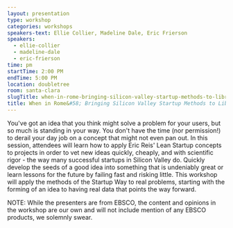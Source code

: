 ```yaml
---
layout: presentation
type: workshop
categories: workshops
speakers-text: Ellie Collier, Madeline Dale, Eric Frierson
speakers:
  - ellie-collier
  - madeline-dale
  - eric-frierson
time: pm
startTime: 2:00 PM
endTime: 5:00 PM
location: doubletree
room: santa-clara
slugTitle: when-in-rome-bringing-silicon-valley-startup-methods-to-library-innovation
title: When in Rome&#58; Bringing Silicon Valley Startup Methods to Library Innovation
---
```


You've got an idea that you think might solve a problem for your users, but so much is standing in your way.  You don't have the time (nor permission!) to derail your day job on a concept that might not even pan out. In this session, attendees will learn how to apply Eric Reis' Lean Startup concepts to projects in order to vet new ideas quickly, cheaply, and with scientific rigor - the way many successful startups in Silicon Valley do.  Quickly develop the seeds of a good idea into something that is undeniably great or learn lessons for the future by failing fast and risking little. This workshop will apply the methods of the Startup Way to real problems, starting with the forming of an idea to having real data that points the way forward.

NOTE: While the presenters are from EBSCO, the content and opinions in the workshop are our own and will not include mention of any EBSCO products, we solemnly swear.
